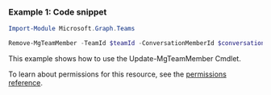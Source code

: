 ### Example 1: Code snippet

```powershellImport-Module Microsoft.Graph.Teams

Remove-MgTeamMember -TeamId $teamId -ConversationMemberId $conversationMemberId
```
This example shows how to use the Update-MgTeamMember Cmdlet.
To learn about permissions for this resource, see the [permissions reference](/graph/permissions-reference).

